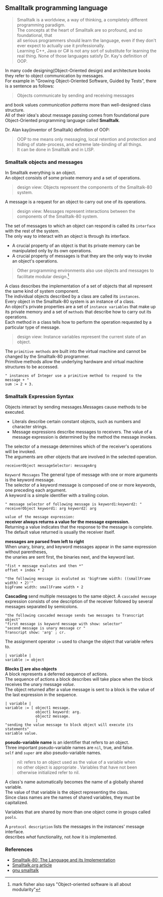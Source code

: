 ## Smalltalk programming language
> Smalltalk is a worldview, a way of thinking, a completely different programming paradigm.   
> The concepts at the heart of Smalltalk are so profound, and so foundational, that    
> all serious programmers should learn the language, even if they don't ever expect to actually use it professionally.     
> Learning C++, Java or C# is not any sort of substitute for learning the real thing. None of those languages satisfy Dr. Kay's definition of OOP.

In many code designing(Object-Oriented design) and architecture books they refer to object communication by messages.   
For example in "Growing Object-Oriented Software, Guided by Tests", there is a sentence as follows:
> Objects communicate by sending and receiving messages

and book values *communication patterns* more than well-designed class structure.   
All of their idea's about message passing comes from foundational pure Object-Oriented programming language called **Smalltalk**.  

Dr. Alan kay(inventor of Smalltalk) definition of OOP:
> OOP to me means only messaging, local retention and protection and hiding of state-process, and extreme late-binding of all things.    
> It can be done in Smalltalk and in LISP.

### Smalltalk objects and messages
In Smalltalk everything is an object.   
An object consists of some private memory and a set of operations.  
> design view: Objects represent the components of the Smalltalk-80 system.

A message is a request for an object to carry out one of its operations.    
> design view: Messages represent interactions between the components of the Smalltalk-80 system.

The set of messages to which an object can respond is called its `interface` with the rest of the system.   
The only way to interact with an object is through its interface.    
- A crucial property of an object is that its private memory can be manipulated only by its own operations.   
- A crucial property of messages is that they are the only way to invoke an object's operations.   
> Other programming environments also use objects and messages to facilitate modular design.[^1]

A class describes the implementation of a set of objects that all represent the same kind of system component.        
The individual objects described by a class are called its `instances`.    
Every object in the Smalltalk-80 system is an instance of a class.        
An object's private properties are a set of `instance variables` that make up its private memory and a set of `methods` that describe how to carry out its operations.   
Each method in a class tells how to perform the operation requested by a particular type of message.    
> design view: Instance variables represent the current state of an object.

The `primitive methods` are built into the virtual machine and cannot be changed by the Smalltalk-80 programmer.    
Primitive methods allow the underlying hardware and virtual machine structures to be accessed.    
```smalltalk
" instances of Integer use a primitive method to respond to the message + "
sum := 2 + 3.
```
### Smalltalk Expression Syntax
Objects interact by sending messages.Messages cause methods to be executed.      
- Literals describe certain constant objects, such as numbers and character strings.
- Message expressions describe messages to receivers. The value of a
  message expression is determined by the method the message invokes.

The selector of a message determines which of the receiver's operations will be invoked.    
The arguments are other objects that are involved in the selected operation.
```smalltalk
receiverObject messageSelector: messageArg
```
`Keyword Messages` The general type of message with one or more arguments is the keyword message.    
The selector of a keyword message is composed of one or more keywords, one preceding each argument.    
A keyword is a simple identifier with a trailing colon.
```smalltalk
" message selector of following message is keyword1:keyword2: "
receiverObject keyword1: arg keyword2: arg
```
`value of the message expression:`    
**receiver always returns a value for the message expression.**   
Returning a value indicates that the response to the message is complete.    
The default value returned is usually the receiver itself.    

**messages are parsed from left to right**    
When unary, binary, and keyword messages appear in the same expression without parentheses,    
the unaries are sent first, the binaries next, and the keyword last.
```smalltalk
"fist + message evalutes and then *"
offset + index * 2 

"the following message is evaluted as 'bigFrame width: ((smallFrame width) • 2)'"
bigFrame width: smallFrame width • 2
```
**Cascading** send multiple messages to the same object.
A `cascaded message` expression consists of one description of the receiver followed by several messages separated by semicolons.
```smalltalk
"the following cascaded message sends two messages to Transcript object"
"first message is keyword message with show: selector"
"second message is unary message cr "
Transcript show: 'arg' ; cr.
```
The assignment operator `:=` used to change the object that variable refers to.
```smalltalk
| variable |
variable := object
```
**Blocks [] are also objects**    
A block represents a deferred sequence of actions.    
The sequence of actions a block describes will take place when the block receives the unary message *value*.        
The object returned after a value message is sent to a block is the value of the last expression in the sequence.     
```smalltalk
| variable |
variable := [ object1 message.
              object1 keyword: arg.
              object2 message.
              ]
"sending the value message to block object will execute its statements"
variable value.
```
**pseudo-variable name** is an identifier that refers to an object.     
Three important pseudo-variable names are `nil`, true, and false.   
`self` and `super` are also pseudo-variable names.    
> nil: refers to an object used as the value of a variable when     
> no other object is appropriate . Variables that have not been otherwise initialized refer to nil.   

A class's name automatically becomes the name of a globally shared variable.     
The value of that variable is the object representing the class.    
Since class names are the names of shared variables, they must be capitalized.    

Variables that are shared by more than one object come in groups called `pools`.    

A `protocol description` lists the messages in the instances' message interface.    
describes *what* functionality, not *how* it is implemented.

### References
- [Smalltalk-80: The Language and its Implementation](https://dl.acm.org/doi/book/10.5555/273)
- [Smalltalk.org article](http://www.smalltalk.org/articles/article_20100320_a3_Getting_The_Message.html)
- [gnu smalltalk](https://www.gnu.org/software/smalltalk/manual/html_node/Syntax.html)

[^1]: mark fisher also says "Object-oriented software is all about modularity"